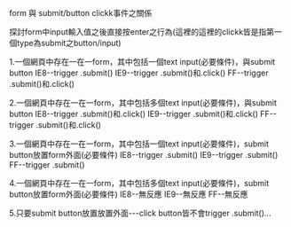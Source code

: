 form  與  submit/button clickk事件之關係

探討form中input輸入值之後直接按enter之行為(這裡的這裡的clickk皆是指第一個type為submit之button/input)

1.一個網頁中存在一在一form，其中包括一個text input(必要條件)，與submit button
IE8--trigger .submit()
IE9--trigger .submit()和.click()
FF--trigger .submit()和.click()

2.一個網頁中存在一在一form，其中包括多個text input(必要條件)，與submit button
IE8--trigger .submit()和.click()
IE9--trigger .submit()和.click()
FF--trigger .submit()和.click()

3.一個網頁中存在一在一form，其中包括一個text input(必要條件)，submit button放置form外面(必要條件)
IE8--trigger .submit()
IE9--trigger .submit()
FF--trigger .submit()

4.一個網頁中存在一在一form，其中包括多個text input(必要條件)，submit button放置form外面(必要條件)
IE8--無反應
IE9--無反應
FF--無反應

5.只要submit button放置放置外面---click button皆不會trigger .submit()...
